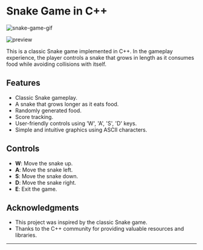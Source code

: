
# Snake Game in C++
![snake-game-gif](https://github.com/shahar-shemesh/snake-game/assets/62644579/135fe1cf-0bbf-4d08-8ecc-60d6b8647156)

![preview](https://i.postimg.cc/X7X1cvmP/268031982-135fe1cf-0bbf-4d08-8ecc-60d6b8647156.gif)


This is a classic Snake game implemented in C++. In the gameplay experience, the player controls a snake that grows in length as it consumes food while avoiding collisions with itself.

## Features
- Classic Snake gameplay.
- A snake that grows longer as it eats food.
- Randomly generated food.
- Score tracking.
- User-friendly controls using 'W', 'A', 'S', 'D' keys.
- Simple and intuitive graphics using ASCII characters.


## Controls
- **W**: Move the snake up.
- **A**: Move the snake left.
- **S**: Move the snake down.
- **D**: Move the snake right.
- **E**: Exit the game.


## Acknowledgments

- This project was inspired by the classic Snake game.
- Thanks to the C++ community for providing valuable resources and libraries.

---
